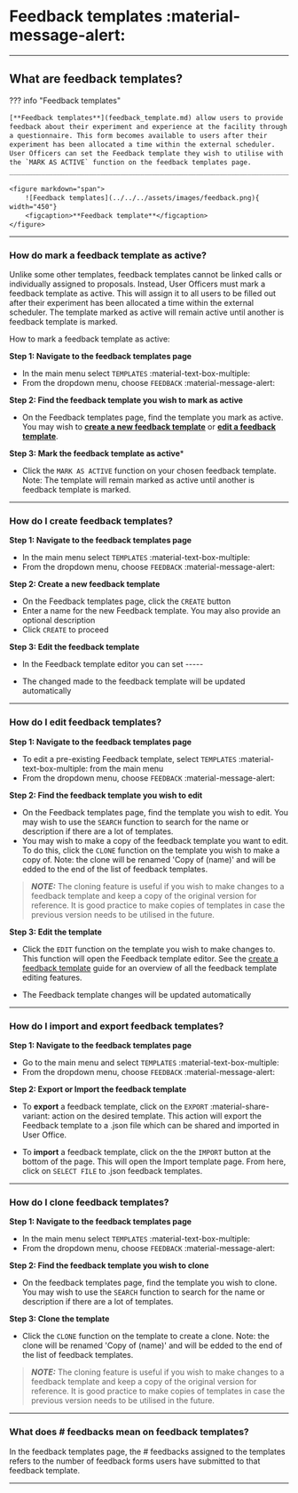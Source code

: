# Feedback templates :material-message-alert:

_________________________________________________________________________________________________________

## What are feedback templates?

??? info "Feedback templates" 

    [**Feedback templates**](feedback_template.md) allow users to provide feedback about their experiment and experience at the facility through a questionnaire. This form becomes available to users after their experiment has been allocated a time within the external scheduler. User Officers can set the Feedback template they wish to utilise with the `MARK AS ACTIVE` function on the feedback templates page. 
    ______________________________________________________________________________________
    
    <figure markdown="span">  
        ![Feedback templates](../../../assets/images/feedback.png){ width="450"}
        <figcaption>**Feedback template**</figcaption>
    </figure>

_____________________________________________________________________________________________________

### How do mark a feedback template as active?

Unlike some other templates, feedback templates cannot be linked calls or individually assigned to proposals. Instead, User Officers must mark a feedback template as active. This will assign it to all users to be filled out after their experiment has been allocated a time within the external scheduler. The template marked as active will remain active until another is feedback template is marked.  

How to mark a feedback template as active: 

**Step 1: Navigate to the feedback templates page**

* In the main menu select `TEMPLATES` :material-text-box-multiple:
* From the dropdown menu, choose `FEEDBACK` :material-message-alert:

**Step 2: Find the feedback template you wish to mark as active**

* On the Feedback templates page, find the template you mark as active. You may wish to [**create a new feedback template**](feedback_template.md) or [**edit a feedback template**](feedback_template.md).

**Step 3: Mark the feedback template as active***

* Click the `MARK AS ACTIVE` function on your chosen feedback template. Note: The template will remain marked as active until another is feedback template is marked.  

_____________________________________________________________________________________________________

### **How do I create feedback templates?**

**Step 1: Navigate to the feedback templates page**

* In the main menu select `TEMPLATES` :material-text-box-multiple:
* From the dropdown menu, choose `FEEDBACK` :material-message-alert:

**Step 2: Create a new feedback template**

* On the Feedback templates page, click the `CREATE` button
* Enter a name for the new Feedback template. You may also provide an optional description
* Click `CREATE` to proceed

**Step 3: Edit the feedback template**

* In the Feedback template editor you can set -----

* The changed made to the feedback template will be updated automatically

_____________________________________________________________________________________________________

### **How do I edit feedback templates?**

**Step 1: Navigate to the feedback templates page**

* To edit a pre-existing Feedback template, select `TEMPLATES` :material-text-box-multiple: from the main menu
* From the dropdown menu, choose `FEEDBACK` :material-message-alert:

**Step 2: Find the feedback template you wish to edit**

* On the Feedback templates page, find the template you wish to edit. You may wish to use the `SEARCH` function to search for the name or description if there are a lot of templates.
* You may wish to make a copy of the feedback template you want to edit. To do this, click the `CLONE` function on the template you wish to make a copy of.  Note: the clone will be renamed 'Copy of (name)' and will be edded to the end of the list of feedback templates. 

> **_NOTE:_** The cloning feature is useful if you wish to make changes to a feedback template and keep a copy of the original version for reference. It is good practice to make copies of templates in case the previous version needs to be utilised in the future.

**Step 3: Edit the template**

* Click the `EDIT` function on the template you wish to make changes to. This function will open the Feedback template editor. See the [create a feedback template](feedback_template.md) guide for an overview of all the feedback template editing features.

* The Feedback template changes will be updated automatically

_____________________________________________________________________________________________________

### **How do I import and export feedback templates?**

**Step 1: Navigate to the feedback templates page**

* Go to the main menu and select `TEMPLATES` :material-text-box-multiple:
* From the dropdown menu, choose `FEEDBACK` :material-message-alert:

**Step 2: Export or Import the feedback template**

* To **export** a feedback template, click on the `EXPORT` :material-share-variant: action on the desired template. This action will export the Feedback template to a .json file which can be shared and imported in User Office. 

* To **import** a feedback template, click on the the `IMPORT` button at the bottom of the page. This will open the Import template page. From here, click on `SELECT FILE` to .json feedback templates.

_____________________________________________________________________________________________________

### **How do I clone feedback templates?**

**Step 1: Navigate to the feedback templates page**

* In the main menu select `TEMPLATES` :material-text-box-multiple:
* From the dropdown menu, choose `FEEDBACK` :material-message-alert:

**Step 2: Find the feedback template you wish to clone**

* On the feedback templates page, find the template you wish to clone. You may wish to use the `SEARCH` function to search for the name or description if there are a lot of templates.

**Step 3: Clone the template**

* Click the `CLONE` function on the template to create a clone. Note: the clone will be renamed 'Copy of (name)' and will be edded to the end of the list of feedback templates. 

> **_NOTE:_** The cloning feature is useful if you wish to make changes to a feedback template and keep a copy of the original version for reference. It is good practice to make copies of templates in case the previous version needs to be utilised in the future.

_____________________________________________________________________________________________________

### What does # feedbacks mean on feedback templates?

In the feedback templates page, the # feedbacks assigned to the templates refers to the number of feedback forms users have submitted to that feedback template. 

_____________________________________________________________________________________________________
